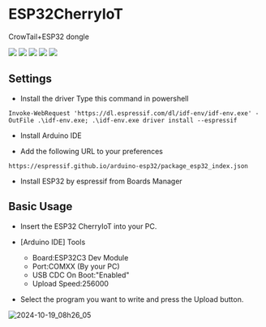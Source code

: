 # ESP32CherryIoT

CrowTail+ESP32 dongle

<p style="display: inline">
  <img src="https://img.shields.io/badge/-Arduino-00979D.svg?logo=arduino&style=plastic">
  <img src="https://img.shields.io/badge/-Cplusplus-00599C.svg?logo=cplusplus&style=plastic">
  <img src="https://img.shields.io/badge/-Github-181717.svg?logo=github&style=plastic">
  <img src="https://img.shields.io/badge/-WiFi-666666.svg?logo=RSS&style=plastic">
  <img src="https://img.shields.io/badge/-Bluetooth-666666.svg?logo=Bluetooth&style=plastic">
</p>

## Settings

- Install the driver
Type this command in powershell

```
Invoke-WebRequest 'https://dl.espressif.com/dl/idf-env/idf-env.exe' -OutFile .\idf-env.exe; .\idf-env.exe driver install --espressif
```

- Install Arduino IDE

- Add the following URL to your preferences

```
https://espressif.github.io/arduino-esp32/package_esp32_index.json
```

- Install ESP32 by espressif from Boards Manager


## Basic Usage

- Insert the ESP32 CherryIoT into your PC.

- [Arduino IDE] Tools
  - Board:ESP32C3 Dev Module
  - Port:COMXX (By your PC)
  - USB CDC On Boot:"Enabled"
  - Upload Speed:256000

- Select the program you want to write and press the Upload button.

![2024-10-19_08h26_05](https://github.com/user-attachments/assets/8b5b5ec8-ccfd-42dc-8a83-d64339d6de8b)